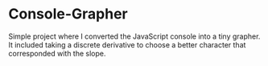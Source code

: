# Console-Grapher

Simple project where I converted the JavaScript console into a tiny grapher. It included taking a discrete derivative to choose a better character that corresponded with the slope.
